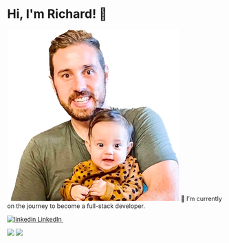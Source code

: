 # Hi, I'm Richard! 👋
<img src="IMG_0575.png" alt="Richard Wilborn">
🌱 I’m currently on the journey to become a full-stack developer.

<p>
  <a href="https://www.linkedin.com/in/RichardDWilborn" rel="nofollow noreferrer">
    <img src="https://i.stack.imgur.com/gVE0j.png" alt="linkedin"> LinkedIn
  </a> &nbsp;
</p>

<img src="https://github-readme-stats.vercel.app/api?username=richardwilborn&show_icons=true"/>
<img src="https://github-readme-stats.vercel.app/api/top-langs?username=richardwilborn&layout=compact"/>
